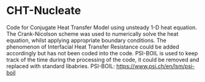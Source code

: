 # CHT-Nucleate
Code for Conjugate Heat Transfer Model using unsteady 1-D heat equation. The Crank-Nicolson scheme was used to numerically solve the heat equation, whilst applying appropriate boundary conditions. The phenomenon of Interfacial Heat Transfer Resistance could be added accordingly but has not been coded into the code.
PSI-BOIL is used to keep track of the time during the processing of the code, it could be removed and replaced with standard libabries.
PSI-BOIL: https://www.psi.ch/en/lsm/psi-boil
